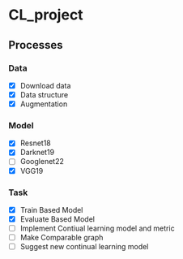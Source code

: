 # CL_project  
  
## Processes  
### Data  
- [x] Download data  
- [x] Data structure  
- [x] Augmentation  
  
### Model
- [x] Resnet18  
- [x] Darknet19  
- [ ] Googlenet22  
- [x] VGG19  
  
### Task  
- [x] Train Based Model  
- [x] Evaluate Based Model  
- [ ] Implement Contiual learning model and metric  
- [ ] Make Comparable graph  
- [ ] Suggest new continual learning model  
